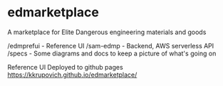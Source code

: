 # edmarketplace
A marketplace for Elite Dangerous engineering materials and goods

/edmprefui -  Reference UI
/sam-edmp - Backend, AWS serverless API
/specs - Some diagrams and docs to keep a picture of what's going on

Reference UI Deployed to github pages https://kkrupovich.github.io/edmarketplace/
